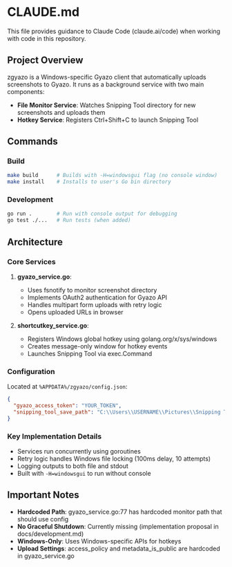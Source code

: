 # CLAUDE.md

This file provides guidance to Claude Code (claude.ai/code) when working with code in this repository.

## Project Overview

zgyazo is a Windows-specific Gyazo client that automatically uploads screenshots to Gyazo. It runs as a background service with two main components:
- **File Monitor Service**: Watches Snipping Tool directory for new screenshots and uploads them
- **Hotkey Service**: Registers Ctrl+Shift+C to launch Snipping Tool

## Commands

### Build
```bash
make build      # Builds with -H=windowsgui flag (no console window)
make install    # Installs to user's Go bin directory
```

### Development
```bash
go run .        # Run with console output for debugging
go test ./...   # Run tests (when added)
```

## Architecture

### Core Services
1. **gyazo_service.go**: 
   - Uses fsnotify to monitor screenshot directory
   - Implements OAuth2 authentication for Gyazo API
   - Handles multipart form uploads with retry logic
   - Opens uploaded URLs in browser

2. **shortcutkey_service.go**:
   - Registers Windows global hotkey using golang.org/x/sys/windows
   - Creates message-only window for hotkey events
   - Launches Snipping Tool via exec.Command

### Configuration
Located at `%APPDATA%/zgyazo/config.json`:
```json
{
  "gyazo_access_token": "YOUR_TOKEN",
  "snipping_tool_save_path": "C:\\Users\\USERNAME\\Pictures\\Snipping Tool"
}
```

### Key Implementation Details
- Services run concurrently using goroutines
- Retry logic handles Windows file locking (100ms delay, 10 attempts)
- Logging outputs to both file and stdout
- Built with `-H=windowsgui` to run without console

## Important Notes
- **Hardcoded Path**: gyazo_service.go:77 has hardcoded monitor path that should use config
- **No Graceful Shutdown**: Currently missing (implementation proposal in docs/development.md)
- **Windows-Only**: Uses Windows-specific APIs for hotkeys
- **Upload Settings**: access_policy and metadata_is_public are hardcoded in gyazo_service.go